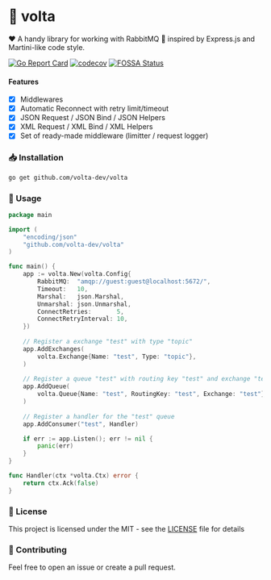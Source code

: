 # 🐰 volta
❤️ A handy library for working with RabbitMQ 🐰 inspired by Express.js and Martini-like code style.

[![Go Report Card](https://goreportcard.com/badge/github.com/volta-dev/volta)](https://goreportcard.com/report/github.com/volta-dev/volta)
[![codecov](https://codecov.io/gh/volta-dev/volta/branch/master/graph/badge.svg?token=ZR46EMBD3X)](https://codecov.io/gh/volta-dev/volta)
[![FOSSA Status](https://app.fossa.com/api/projects/git%2Bgithub.com%2Fvolta-dev%2Fvolta.svg?type=small)](https://app.fossa.com/projects/git%2Bgithub.com%2Fvolta-dev%2Fvolta?ref=badge_small)

#### Features
- [x] Middlewares
- [x] Automatic Reconnect with retry limit/timeout
- [x] JSON Request / JSON Bind / JSON Helpers
- [x] XML Request / XML Bind / XML Helpers
- [x] Set of ready-made middleware (limitter / request logger)

### 📥 Installation
```bash
go get github.com/volta-dev/volta
```

### 👷 Usage
```go
package main

import (
    "encoding/json"
    "github.com/volta-dev/volta"
)

func main() {
    app := volta.New(volta.Config{
        RabbitMQ:  "amqp://guest:guest@localhost:5672/",
        Timeout:   10,
        Marshal:   json.Marshal,
        Unmarshal: json.Unmarshal,
        ConnectRetries:       5,
        ConnectRetryInterval: 10,
    })
    
    // Register a exchange "test" with type "topic"
    app.AddExchanges(
        volta.Exchange{Name: "test", Type: "topic"},
    )
    
    // Register a queue "test" with routing key "test" and exchange "test"
    app.AddQueue(
        volta.Queue{Name: "test", RoutingKey: "test", Exchange: "test"},
    )
    
    // Register a handler for the "test" queue
    app.AddConsumer("test", Handler)

    if err := app.Listen(); err != nil {
        panic(err)
    }
}

func Handler(ctx *volta.Ctx) error {
    return ctx.Ack(false)
}

```

### 📝 License

This project is licensed under the MIT - see the [LICENSE](LICENSE) file for details

### 🤝 Contributing

Feel free to open an issue or create a pull request.
